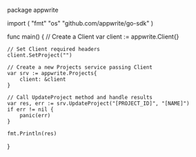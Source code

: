 package appwrite

import (
    "fmt"
    "os"
    "github.com/appwrite/go-sdk"
)

func main() {
    // Create a Client
    var client := appwrite.Client{}

    // Set Client required headers
    client.SetProject("")

    // Create a new Projects service passing Client
    var srv := appwrite.Projects{
        client: &client
    }

    // Call UpdateProject method and handle results
    var res, err := srv.UpdateProject("[PROJECT_ID]", "[NAME]")
    if err != nil {
        panic(err)
    }

    fmt.Println(res)
}